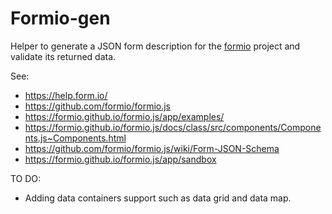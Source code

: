 # Formio-gen

Helper to generate a JSON form description for the [formio](https://github.com/formio/formio) project and validate its returned data.

See:

 * https://help.form.io/
 * https://github.com/formio/formio.js
 * https://formio.github.io/formio.js/app/examples/
 * https://formio.github.io/formio.js/docs/class/src/components/Components.js~Components.html
 * https://github.com/formio/formio.js/wiki/Form-JSON-Schema
 * https://formio.github.io/formio.js/app/sandbox

TO DO:

 * Adding data containers support such as data grid and data map.